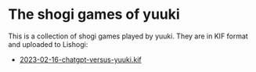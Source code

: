 # The shogi games of yuuki

This is a collection of shogi games played by yuuki. They are in KIF format and uploaded to Lishogi:

* [2023-02-16-chatgpt-versus-yuuki.kif](https://lishogi.org/pma1myEC)

